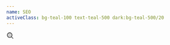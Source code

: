 ```yaml
---
name: SEO
activeClass: bg-teal-100 text-teal-500 dark:bg-teal-500/20
---
```


<svg xmlns="http://www.w3.org/2000/svg" width="20" height="20" viewBox="0 0 256 256"><g fill="currentColor"><path d="M192 112a80 80 0 1 1-80-80a80 80 0 0 1 80 80Z" opacity=".2"/><path d="m229.66 218.34l-50.06-50.06a88.21 88.21 0 1 0-11.32 11.31l50.06 50.07a8 8 0 0 0 11.32-11.32ZM40 112a72 72 0 1 1 72 72a72.08 72.08 0 0 1-72-72Z"/></g></svg>